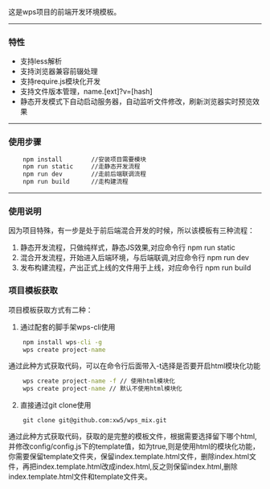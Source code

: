 这是wps项目的前端开发环境模板。

---

### 特性

* 支持less解析
* 支持浏览器兼容前辍处理
* 支持require.js模块化开发
* 支持文件版本管理，name.[ext]?v=[hash]
* 静态开发模式下自动启动服务器，自动监听文件修改，刷新浏览器实时预览效果

---

### 使用步骤

``` cmd
    npm install        //安装项目需要模块
    npm run static     //走静态开发流程
    npm run dev        //走前后端联调流程
    npm run build      //走构建流程
```

---

### 使用说明

因为项目特殊，有一步是处于前后端混合开发的时候，所以该模板有三种流程：

1. 静态开发流程，只做纯样式，静态JS效果,对应命令行 npm run static
2. 混合开发流程，开始进入后端环境，与后端联调,对应命令行 npm run dev
3. 发布构建流程，产出正式上线的文件用于上线，对应命令行 npm run build


### 项目模板获取

项目模板获取方式有二种：
1. 通过配套的脚手架wps-cli使用

``` cmd
    npm install wps-cli -g
    wps create project-name
```
通过此种方式获取代码，可以在命令行后面带入-t选择是否要开启html模块化功能
``` cmd
    wps create project-name -f // 使用html模块化
    wps create project-name // 默认不使用html模块化
```

2. 直接通过git clone使用
```
    git clone git@github.com:xw5/wps_mix.git
```

通过此种方式获取代码，获取的是完整的模板文件，根据需要选择留下哪个html,并修改config/config.js下的template值，如为true,则是使用html的模块化功能，你需要保留template文件夹，保留index.template.html文件，删除index.html文件，再把index.template.html改成index.html,反之则保留index.html,删除index.template.html文件和template文件夹。